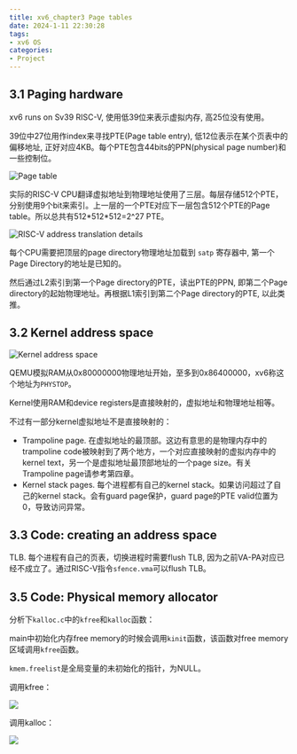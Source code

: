 ```yaml
---
title: xv6_chapter3 Page tables
date: 2024-1-11 22:30:28
tags:
- xv6 OS
categories:
- Project
---
```


## 3.1 Paging hardware

xv6 runs on Sv39 RISC-V, 使用低39位来表示虚拟内存, 高25位没有使用。

39位中27位用作index来寻找PTE(Page table entry), 低12位表示在某个页表中的偏移地址, 正好对应4KB。每个PTE包含44bits的PPN(physical page number)和一些控制位。

![Page table](https://xyc-1316422823.cos.ap-shanghai.myqcloud.com/20240118220902.png)

实际的RISC-V CPU翻译虚拟地址到物理地址使用了三层。每层存储512个PTE，分别使用9个bit来索引。上一层的一个PTE对应下一层包含512个PTE的Page table。所以总共有512\*512\*512=2^27 PTE。

![ RISC-V address translation details](https://xyc-1316422823.cos.ap-shanghai.myqcloud.com/20240118221141.png)

每个CPU需要把顶层的page directory物理地址加载到 `satp` 寄存器中, 第一个Page Directory的地址是已知的。

然后通过L2索引到第一个Page directory的PTE，读出PTE的PPN, 即第二个Page directory的起始物理地址。再根据L1索引到第二个Page directory的PTE, 以此类推。

## 3.2 Kernel address space

![Kernel address space](https://xyc-1316422823.cos.ap-shanghai.myqcloud.com/20240118224444.png)

QEMU模拟RAM从0x80000000物理地址开始，至多到0x86400000，xv6称这个地址为`PHYSTOP`。

Kernel使用RAM和device registers是直接映射的，虚拟地址和物理地址相等。

不过有一部分kernel虚拟地址不是直接映射的：

- Trampoline page. 在虚拟地址的最顶部。这边有意思的是物理内存中的trampoline code被映射到了两个地方，一个对应直接映射的虚拟内存中的kernel text，另一个是虚拟地址最顶部地址的一个page size。有关Trampoline page请参考第四章。
- Kernel stack pages. 每个进程都有自己的kernel stack。如果访问超过了自己的kernel stack。会有guard page保护，guard page的PTE valid位置为0，导致访问异常。

## 3.3 Code: creating an address space

TLB. 每个进程有自己的页表，切换进程时需要flush TLB, 因为之前VA-PA对应已经不成立了。通过RISC-V指令`sfence.vma`可以flush TLB。

## 3.5 Code: Physical memory allocator

分析下`kalloc.c`中的`kfree`和`kalloc`函数：

main中初始化内存free memory的时候会调用`kinit`函数，该函数对free memory区域调用`kfree`函数。

`kmem.freelist`是全局变量的未初始化的指针，为NULL。

调用kfree：

![](https://xyc-1316422823.cos.ap-shanghai.myqcloud.com/20240125144343.png)

调用kalloc：

![](https://xyc-1316422823.cos.ap-shanghai.myqcloud.com/20240125144830.png)
